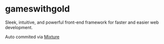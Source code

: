 # gameswithgold

Sleek, intuitive, and powerful front-end framework for faster and easier web development.

Auto commited via [Mixture](http://mixture.io)